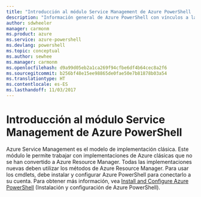 ```yaml
---
title: "Introducción al módulo Service Management de Azure PowerShell | Microsoft Docs"
description: "Información general de Azure PowerShell con vínculos a la instalación y configuración."
author: sdwheeler
manager: carmonm
ms.product: azure
ms.service: azure-powershell
ms.devlang: powershell
ms.topic: conceptual
ms.author: sewhee
ms.manager: carmonm
ms.openlocfilehash: d9a99d05eb2a1ca269f94cfbe6df4b64cec8a2f6
ms.sourcegitcommit: b256bf48e15ee98865de0fae50e7b81878b03a54
ms.translationtype: HT
ms.contentlocale: es-ES
ms.lasthandoff: 11/03/2017
---
```

# <a name="overview-of-the-azure-powershell-service-management-module"></a>Introducción al módulo Service Management de Azure PowerShell

Azure Service Management es el modelo de implementación clásica. Este módulo le permite trabajar con implementaciones de Azure clásicas que no se han convertido a Azure Resource Manager. Todas las implementaciones nuevas deben utilizar los métodos de Azure Resource Manager. Para usar los cmdlets, debe instalar y configurar Azure PowerShell para conectarlo a su cuenta. Para obtener más información, vea [Install and Configure Azure PowerShell](install-azure-ps.md) (Instalación y configuración de Azure PowerShell).
